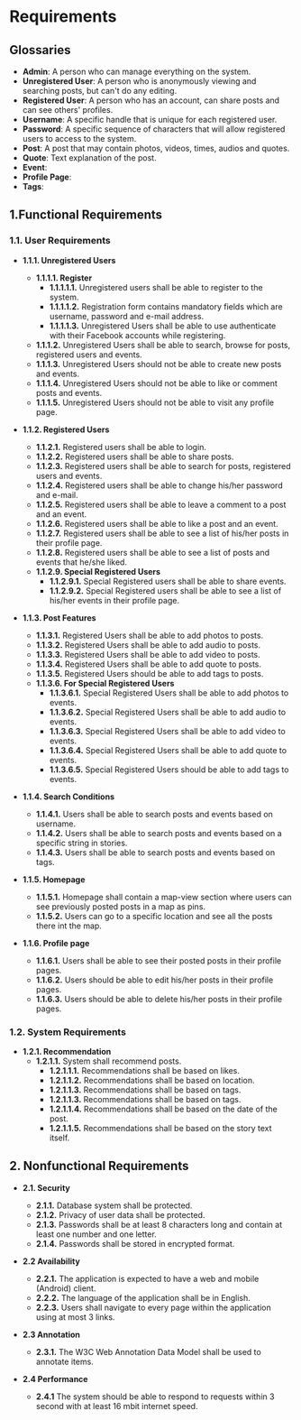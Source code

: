 

# Requirements

## Glossaries
* **Admin**: A person who can manage everything on the system.
* **Unregistered User**: A person who is anonymously viewing and searching posts, but can't do any editing.
* **Registered User**: A person who has an account, can share posts and can see others' profiles.
* **Username**: A specific handle that is unique for each registered user.
* **Password**: A specific sequence of characters that will allow registered users to access to the system.
* **Post**: A post that may contain photos, videos, times, audios and quotes.
* **Quote**: Text explanation of the post.
* **Event**: 
* **Profile Page**: 
* **Tags**: 

## 1.Functional Requirements
	
### 1.1. User Requirements

* **1.1.1. Unregistered Users**
   * **1.1.1.1. Register**
      * **1.1.1.1.1.** Unregistered users shall be able to register to the system.
      * **1.1.1.1.2.** Registration form contains mandatory fields which are username, password and e-mail address.
      * **1.1.1.1.3.** Unregistered Users shall be able to use authenticate with their Facebook accounts while registering.
   * **1.1.1.2.** Unregistered Users shall be able to search, browse for posts, registered users and events.
   * **1.1.1.3.** Unregistered Users should not be able to create new posts and events.
   * **1.1.1.4.** Unregistered Users should not be able to like or comment posts and events.
   * **1.1.1.5.** Unregistered Users should not be able to visit any profile page.

* **1.1.2. Registered Users**
   * **1.1.2.1.** Registered users shall be able to login.
   * **1.1.2.2.** Registered users shall be able to share posts.
   * **1.1.2.3.** Registered users shall be able to search for posts, registered users and events.
   * **1.1.2.4.** Registered users shall be able to change his/her password and e-mail.
   * **1.1.2.5.** Registered users shall be able to leave a comment to a post and an event.
   * **1.1.2.6.** Registered users shall be able to like a post and an event.
   * **1.1.2.7.** Registered users shall be able to see a list of his/her posts in their profile page.
   * **1.1.2.8.** Registered users shall be able to see a list of posts and events that he/she liked.
    * **1.1.2.9. Special Registered Users**
        * **1.1.2.9.1.** Special Registered users shall be able to share events.
        * **1.1.2.9.2.** Special Registered users shall be able to see a list of his/her events in their profile page.

* **1.1.3. Post Features**
   * **1.1.3.1.** Registered Users shall be able to add photos to posts.
   * **1.1.3.2.** Registered Users shall be able to add audio to posts.
   * **1.1.3.3.** Registered Users shall be able to add video to posts.
   * **1.1.3.4.** Registered Users shall be able to add quote to posts.
   * **1.1.3.5.** Registered Users should be able to add tags to posts.
   * **1.1.3.6. For Special Registered Users**
      * **1.1.3.6.1.** Special Registered Users shall be able to add photos to events.
      * **1.1.3.6.2.** Special Registered Users shall be able to add audio to events.
      * **1.1.3.6.3.** Special Registered Users shall be able to add video to events.
      * **1.1.3.6.4.** Special Registered Users shall be able to add quote to events.
      * **1.1.3.6.5.** Special Registered Users should be able to add tags to events.

* **1.1.4. Search Conditions**
   * **1.1.4.1.** Users shall be able to search posts and events based on username.
   * **1.1.4.2.** Users shall be able to search posts and events based on a specific string in stories.
   * **1.1.4.3.** Users shall be able to search posts and events based on tags.

* **1.1.5. Homepage**
   * **1.1.5.1.** Homepage shall contain a map-view section where users can see previously posted posts in a map as pins.
   * **1.1.5.2.** Users can go to a specific location and see all the posts there int the map.

* **1.1.6. Profile page**
   * **1.1.6.1.** Users shall be able to see their posted posts in their profile pages.
   * **1.1.6.2.** Users should be able to edit his/her posts in their profile pages.
   * **1.1.6.3.** Users should be able to delete his/her posts in their profile pages.

### 1.2. System Requirements

* **1.2.1. Recommendation**
   * **1.2.1.1.** System shall recommend posts.
      * **1.2.1.1.1.** Recommendations shall be based on likes.
      * **1.2.1.1.2.** Recommendations shall be based on location.
      * **1.2.1.1.3.** Recommendations shall be based on tags.
      * **1.2.1.1.3.** Recommendations shall be based on tags.
      * **1.2.1.1.4.** Recommendations shall be based on the date of the post.
      * **1.2.1.1.5.** Recommendations shall be based on the story text itself.



## 2. Nonfunctional Requirements

* **2.1. Security**
   * **2.1.1.** Database system shall be protected.
   * **2.1.2.** Privacy of user data shall be protected.
   * **2.1.3.** Passwords shall be at least 8 characters long and contain at least one number and one letter.
   * **2.1.4.** Passwords shall be stored in encrypted format.

* **2.2 Availability**
   * **2.2.1.** The application is expected to have a web and mobile (Android) client.
   * **2.2.2.** The language of the application shall be in English.
   * **2.2.3.** Users shall navigate to every page within the application using at most 3 links.

* **2.3 Annotation**
   * **2.3.1.** The W3C Web Annotation Data Model shall be used to annotate items.

* **2.4 Performance**
   * **2.4.1** The system should be able to respond to requests within 3 second with at least 16 mbit internet speed.

